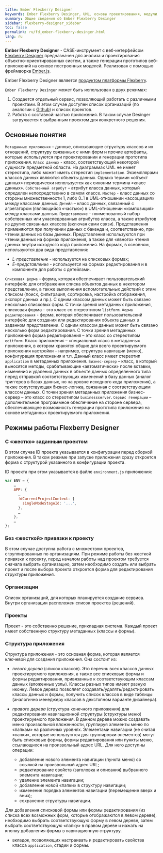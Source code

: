 ```yaml
---
title: Ember Flexberry Designer
keywords: Ember Flexberry Desinger, UML, основы проектирования, модули, настройка
summary: Общие сведения об Ember Flexberry Desinger
sidebar: flexberry-designer_sidebar
toc: false
permalink: ru/fd_ember-flexberry-desinger.html
lang: ru
---
```


**Ember Flexberry Designer** - CASE-инструмент с веб-интерфейсом [Flexberry Designer](fd_landing_page.html) предназначен для анализа и проектирования объектно-ориентированных систем, а также генерации прототипов веб-приложений на основе построенных моделей. Реализован с помощью фреймворка [Ember.js](https://ru.wikipedia.org/wiki/Ember.js).

Ember Flexberry Designer является [продуктом платформы Flexberry](fp_platform-structure.html).

`Ember Flexberry Desinger` может быть использован в двух режимах:

1. Создается отдельный сервис, позволяющий работать с различными проектами. В этом случае доступен список организаций (по аналогии с [Github](https://github.com)) и список проектов.
2. Работа с составной частью приложения. В таком случае Desinger загружается с выбранным проектом для конкретного решения.

## Основные понятия

`Метаданные приложения` – данные, описывающие структуру классов и их отношений, структуру связанных с ними форм и прочие артефакты, которые используются при проектировании и генерации прототипа приложения.
`Класс данных` - класс, соответствующий некоторой сущности предметной области. На диаграммах UML не имеет стереотипа, либо может иметь стереотип `implementation`. Экземплярами классов данных являются объекты данных. Однако термин «объект данных» периодически используется как синоним термина «класс данных».
`Собственный атрибут` – атрибут класса данных, который определен непосредственно в самом классе.
`Мастер` - класс данных со стороны множественности 1, либо 0..1 в UML-отношении «ассоциация» между классами данных.
`Детейл` – класс данных, связанный с агрегатором (являющийся «частью») в UML-отношении «композиция» между классами данных.
`Представление` – поименованный набор собственных или унаследованных атрибутов класса, а также атрибутов из других связанных классов (включая сами связи). Представления применяются при получении данных с бакенда и, соответственно, при чтении данных из базы дынных. Представления используются при чтении данных на формах приложения, а также для «явного» чтения данных внутри исходного кода приложения. На формах, в основном, используются два вида представления:

* _L-представление_ - используется на списковых формах;
* _E-представление_ - используется на формах редактирования и в компоненте для работы с детейлами.

`Списковая форма` – форма, которая обеспечивает пользовательский интерфейс для отображения списка объектов данных в некотором представлении, а также выполнения вспомогательных действий с этим списком (поиск, фильтрация, сортировка, настройка отображения, экспорт данных и пр.). С одним классом данных может быть связано несколько списковых форм. С точки зрения метаданных приложения, списковая форма – это класс со стереотипом `listform`.
`Форма редактирования` - форма, которая обеспечивает пользовательский интерфейс для создания или редактирования объекта данных в заданном представлении. С одним классом данных может быть связано несколько форм редактирования. С точки зрения метаданных приложения форма редактирования – это класс со стереотипом `editform`.
Класс приложения – специальный класс в метаданных приложения, в котором хранятся общие для всего проектируемого приложения настройки – например, структура навигации (меню), конфигурация приложения и т.п. Данный класс имеет стереотип `application` в метаданных приложения.
`Бизнес-сервер` – класс, в который выносятся методы, срабатывающие «автоматически» после вставки, изменения и удаления данных в объекте данных определенного типа перед отправкой соответствующих изменений в базу данных (аналог триггеров в базах данных, но на уровне исходного кода приложения), а также сопутствующая бизнес-логика, связанная с соответствующим классом данных. С точки зрения метаданных приложения бизнес-сервер – это класс со стереотипом `businessserver`.
`Сервис генерации` – дополнительное программное обеспечение на стороне сервера, обеспечивающее возможность генерации прототипа приложения на основе метаданных проектируемого приложения.

## Режимы работы Flexberry Designer

### С «жестко» заданным проектом

В этом случае ID проекта указывается в конфигурации перед сборкой приложения. В таком режиме при запуске приложения сразу откроется форма с структурой указанного в конфигурации проекта.
 
ID проекта при этом указывается в файле `environment.js` приложения:

```javascript
var ENV = {    
    …
    APP: {
      …
      fdCurrentProjectContext: {
        singleModeStageId: '...',
      },
      …
    },
    …
};
```

### Без «жесткой» привязки к проекту

В этом случае доступна работа с множеством проектов, сгруппированных по организациям. 
При режиме работы без жесткой привязки к проекту, перед началом работы над проектом требуется сначала выбрать организацию, затем необходимо создать или выбрать проект и после выбора проекта откроется форма для редактирования структуры приложения.

### Организации

Список организаций, для которых планируется создание сервиса. Внутри организации расположен список проектов (решений).

### Проекты

Проект - это собственно решение, прикладная система. Каждый проект имеет собственную структуру метаданных (классы и формы).

### Структура приложения

Структура приложения - это основная форма, которая является ключевой для создания приложения. Она состоит из:

* _левого дерева_ (список классов). Это перечнь всех классов данных проектируемого приложения, а также все списковые формы и формы редактирования, привязанные к соответствующим классам данных (вложенные узлы). Классы разных типов имеют разную иконку. Левое дерево позволяет создавать/удалять/редактировать классы данных и формы, получить список классов в виде таблицы (аналогично менеджеру классов в декстопном варианте дизайнера).
* _правого дерева_ (структура конечного приложения) для редактирования навигационной структуры (структуры меню) проектируемого приложения. В данном дереве можно создавать меню произвольной вложенности, группируя элементы меню по «папкам» на различных уровнях. Элементами навигации (не считая «папки», которые используются для группировки элементов) могут быть списковые формы, формы редактирования или пункты меню, ссылающиеся на произвольный адрес URL. Для него доступны операции:

    * добавление нового элемента навигации (пункта меню) со ссылкой на произвольный адрес URL;
    * редактирование свойств (заголовка и описания) выбранного элемента навигации;
    * удаление элемента навигации;
    * добавление новой «папки» в структуру навигации;
    * изменение порядка элементов навигации (перемещение вверх и вниз);
    * сохранение структуры навигации.

Для добавления списковой формы или формы редактирования (из списка всех возможных форм, которые отображаются в левом дереве), необходимо выбрать соответствующую форму в левом дереве, затем выбрать соответствующую «папку» в правом дереве и нажать на кнопку добавления формы в навигационную структуру.
* вкладок, позволяющих настраивать и редактировать свойства класса `application`, стадии и формы.
